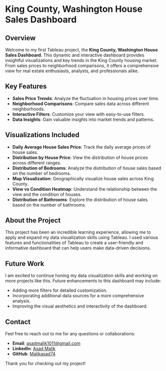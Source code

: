 # King County, Washington House Sales Dashboard

## Overview

Welcome to my first Tableau project, the **King County, Washington House Sales Dashboard**. This dynamic and interactive dashboard provides insightful visualizations and key trends in the King County housing market. From sales prices to neighborhood comparisons, it offers a comprehensive view for real estate enthusiasts, analysts, and professionals alike.

## Key Features

- **Sales Price Trends**: Analyze the fluctuation in housing prices over time.
- **Neighborhood Comparisons**: Compare sales data across different neighborhoods.
- **Interactive Filters**: Customize your view with easy-to-use filters.
- **Data Insights**: Gain valuable insights into market trends and patterns.

## Visualizations Included

- **Daily Average House Sales Price**: Track the daily average prices of house sales.
- **Distribution by House Price**: View the distribution of house prices across different ranges.
- **Distribution of Bedrooms**: Analyze the distribution of house sales based on the number of bedrooms.
- **Map Visualization**: Geographically visualize house sales across King County.
- **View vs Condition Heatmap**: Understand the relationship between the view and the condition of houses.
- **Distribution of Bathrooms**: Explore the distribution of house sales based on the number of bathrooms.

## About the Project

This project has been an incredible learning experience, allowing me to apply and expand my data visualization skills using Tableau. I used various features and functionalities of Tableau to create a user-friendly and informative dashboard that can help users make data-driven decisions.

## Future Work

I am excited to continue honing my data visualization skills and working on more projects like this. Future enhancements to this dashboard may include:
- Adding more filters for detailed customization.
- Incorporating additional data sources for a more comprehensive analysis.
- Improving the visual aesthetics and interactivity of the dashboard.

## Contact

Feel free to reach out to me for any questions or collaborations:
- **Email**: asadmalik1011@gmail.com
- **LinkedIn**: [Asad Malik](http://www.linkedin.com/in/asad-malik10)
- **GitHub**: [Malikasad74](https://github.com/Malikasad74/Malikasad74)

Thank you for checking out my project!
